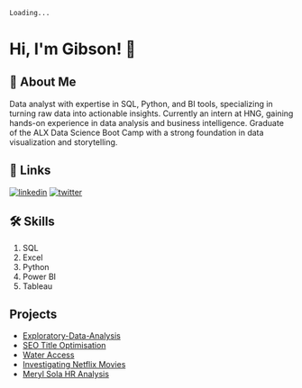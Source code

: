 ```sh
Loading...
```

# Hi, I'm Gibson! 👋


## 🚀 About Me
Data analyst with expertise in SQL, Python, and BI tools, specializing in turning raw data into actionable insights. Currently an intern at HNG, gaining hands-on experience in data analysis and business intelligence. Graduate of the ALX Data Science Boot Camp with a strong foundation in data visualization and storytelling.

## 🔗 Links
[![linkedin](https://img.shields.io/badge/linkedin-0A66C2?style=for-the-badge&logo=linkedin&logoColor=white)](https://www.linkedin.com/in/croweigibson/)
[![twitter](https://img.shields.io/badge/twitter-1DA1F2?style=for-the-badge&logo=twitter&logoColor=white)](https://twitter.com/CroweiGibson)


## 🛠 Skills
1. SQL
2. Excel
3. Python
4. Power BI
5. Tableau



## Projects
- [Exploratory-Data-Analysis](https://github.com/croweigibson/Exploratory-Data-Analysis)
- [SEO Title Optimisation](https://github.com/croweigibson/Optimising-E-Commerce-Product-Titles-for-SEO)
- [Water Access](https://github.com/croweigibson/Maji_Ndogo)
- [Investigating Netflix Movies](https://github.com/croweigibson/Investigating-Netflix-Movies)
- [Meryl Sola HR Analysis](https://github.com/croweigibson/Meryl-Sola-HR-Analysis)

